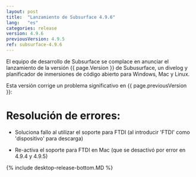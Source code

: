 ```yaml
---
layout: post
title:  "Lanzamiento de Subsurface 4.9.6"
lang:   "es"
categories: release
version: 4.9.6
previousVersion: 4.9.5
ref: subsurface-4.9.6
---
```


El equipo de desarrollo de Subsurface se complace en anunciar el lanzamiento de la versión {{ page.Version }} de Subusurface, un divelog y planificador de inmersiones de código abierto para Windows, Mac y Linux.

Esta versión corrige un problema significativo en {{ page.previousVersion }}:

# Resolución de errores:

  - Soluciona fallo al utilizar el soporte para FTDI (al introducir 'FTDI' como 'dispositivo' para descarga)

  - Re-activa el soporte para FTDI en Mac (que se desactivó por error en 4.9.4 y 4.9.5)

{% include desktop-release-bottom.MD %}
